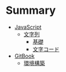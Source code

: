# Summary

- [JavaScript]()
  - [文字列](src/javascript/string/main.md)
    - [基礎](src/javascript/string/tutorial.md)
    - [文字コード](src/javascript/string/char-code.md)
- [GitBook]() 
  - [環境構築](README.md)
